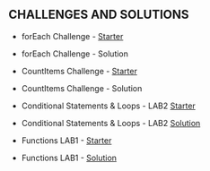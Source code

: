 
## CHALLENGES AND SOLUTIONS

* forEach Challenge - [Starter](https://repl.it/CaSA/20)
* forEach Challenge - Solution

* CountItems Challenge - [Starter](https://repl.it/DoDZ/15)
* CountItems Challenge - Solution

* Conditional Statements & Loops - LAB2 [Starter](https://repl.it/Dmvx/19)
* Conditional Statements & Loops - LAB2 [Solution]()

* Functions LAB1 - [Starter](https://repl.it/DnxF/18)
* Functions LAB1 - [Solution]()
